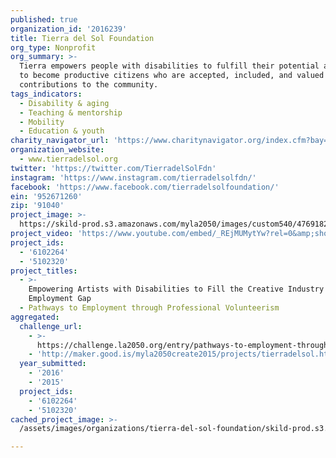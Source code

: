 ```yaml
---
published: true
organization_id: '2016239'
title: Tierra del Sol Foundation
org_type: Nonprofit
org_summary: >-
  Tierra empowers people with disabilities to fulfill their potential and desire
  to become productive citizens who are accepted, included, and valued for their
  contributions to the community.
tags_indicators:
  - Disability & aging
  - Teaching & mentorship
  - Mobility
  - Education & youth
charity_navigator_url: 'https://www.charitynavigator.org/index.cfm?bay=search.profile&ein=952671260'
organization_website:
  - www.tierradelsol.org
twitter: 'https://twitter.com/TierradelSolFdn'
instagram: 'https://www.instagram.com/tierradelsolfdn/'
facebook: 'https://www.facebook.com/tierradelsolfoundation/'
ein: '952671260'
zip: '91040'
project_image: >-
  https://skild-prod.s3.amazonaws.com/myla2050/images/custom540/4769182815741-team88.png
project_video: 'https://www.youtube.com/embed/_REjMUMytYw?rel=0&amp;showinfo=0'
project_ids:
  - '6102264'
  - '5102320'
project_titles:
  - >-
    Empowering Artists with Disabilities to Fill the Creative Industry
    Employment Gap
  - Pathways to Employment through Professional Volunteerism
aggregated:
  challenge_url:
    - >-
      https://challenge.la2050.org/entry/pathways-to-employment-through-professional-volunteerism
    - 'http://maker.good.is/myla2050create2015/projects/tierradelsol.html'
  year_submitted:
    - '2016'
    - '2015'
  project_ids:
    - '6102264'
    - '5102320'
cached_project_image: >-
  /assets/images/organizations/tierra-del-sol-foundation/skild-prod.s3.amazonaws.com/myla2050/images/custom540/4769182815741-team88.png

---
```

